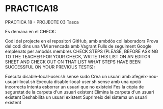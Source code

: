 # PRACTICA18
PRACTICA 18 - PROJECTE 03 Tasca

Es demana en el CHECK:

Codi del projecte en el repositori GitHub, amb ambdós col·laboradors
Prova del codi dins una VM arrencada amb Vagrant
Fulls de seguiment Google emplenats per ambdós membres
CHECK STEPS (PLEASE, BEFORE ASKING TO THE TEACHER FOR YOUR CHECK, WRITE THIS LIST ON AN EDITOR SHEET AND CHECK OUT ON THAT LIST WHAT STEPS HAVE BEEN SUCCESSFUL ON YOUR PREVIOUS TESTS):

Executa disable-local-user.sh sense sudo
Crea un usuari amb afegeix-nou-usuari-local.sh
Executa disable-local-user.sh sense amb una opció incorrecta
Intenta esborrar un usuari que no existeixi
Fes la còpia de seguretat de la carpeta d'un usuari existent
Elimina la carpeta d'un usuari existent
Deshabilita un usuari existent
Suprimeix del sistema un usuari existent
